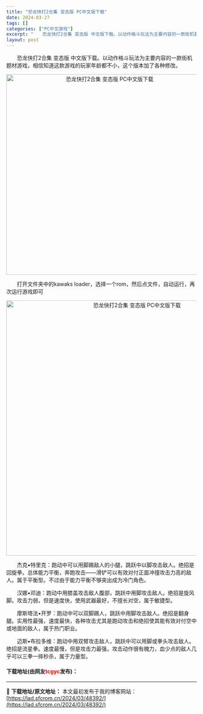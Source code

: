```yaml
---
title: "恐龙快打2合集 变态版 PC中文版下载"
date: 2024-03-27
tags: []
categories: ["PC中文游戏"]
excerpt: "　　恐龙快打2合集 变态版 中文版下载。以动作格斗玩法为主要内容的一款街机题材游戏，相信知道这款游戏的玩家年龄都不小，这个版本加了各种修改。 　　打开文件夹中的kawaks loader，选择一个rom，然后点文件，自动运行，再次运行游戏即可 　　杰克▪特里克：跑动中可以用脚踢敌人的小腿，跳跃中以脚&hellip;"
layout: post
---
```


 <p>　　恐龙快打2合集 变态版 中文版下载。以动作格斗玩法为主要内容的一款街机题材游戏，相信知道这款游戏的玩家年龄都不小，这个版本加了各种修改。</p> <p align="center"><img align="" border="0" src="https://lad.sfcrom.cn/wp-content/uploads/2024/03/20240327_660380573dc14.webp" width="531" alt="恐龙快打2合集 变态版 PC中文版下载" /></p> <p>　　打开文件夹中的kawaks loader，选择一个rom，然后点文件，自动运行，再次运行游戏即可</p> <p align="center"><img align="" border="0" src="https://lad.sfcrom.cn/wp-content/uploads/2024/03/20240327_66038057b49fd.webp" width="676" alt="恐龙快打2合集 变态版 PC中文版下载" /></p> <p>　　杰克▪特里克：跑动中可以用脚踢敌人的小腿，跳跃中以脚攻击敌人。绝招是回旋拳。总体能力平衡，奔跑攻击&mdash;&mdash;滑铲可以有效对付正面冲撞攻击力高的敌人。属于平衡型。不过由于能力平衡不够突出成为冷门角色。</p> <p>　　汉娜▪邓迪：跑动中用膝盖攻击敌人腹部，跳跃中用脚攻击敌人。绝招是旋风脚。攻击力弱，但是速度快，使用武器最好，不擅长对空，属于敏捷型。</p> <p>　　摩斯塔法▪开罗：跑动中可以双脚踢人，跳跃中用脚攻击敌人。绝招是翻身腿。实用性最强，速度最快，各种攻击尤其是跑动攻击和绝招使其能有效对付空中或地面的敌人，属于热门职业。</p> <p>　　迈斯▪布拉多维：跑动中用双臂攻击敌人，跳跃中可以用脚或拳头攻击敌人。绝招是流星拳。速度最慢，但是攻击力最强，攻击动作很有魄力，血少点的敌人几乎可以三拳一摔秒杀，属于力量型。</p> <p><h4>下载地址(由网友<font color="red">tcgyc</font>发布)：</h4></p> 

---
📖 **下载地址/原文地址：** 本文最初发布于我的博客网站：[https://lad.sfcrom.cn/2024/03/48392/](https://lad.sfcrom.cn/2024/03/48392/)

